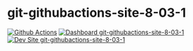 # git-githubactions-site-8-03-1

[![Github Actions](https://github.com/channambika-rhm-io/git-githubactions-site-8-03-1/actions/workflows/build_deploy_and_test.yml/badge.svg)](https://github.com/channambika-rhm-io/git-githubactions-site-8-03-1/actions/workflows/build_deploy_and_test.yml)
[![Dashboard git-githubactions-site-8-03-1](https://img.shields.io/badge/dashboard-git_githubactions_site_8_03_1-yellow.svg)](https://dashboard.pantheon.io/sites/96413052-433b-4dcb-a41b-cba67af0aae5#dev/code)
[![Dev Site git-githubactions-site-8-03-1](https://img.shields.io/badge/site-git_githubactions_site_8_03_1-blue.svg)](http://dev-git-githubactions-site-8-03-1.pantheonsite.io/)